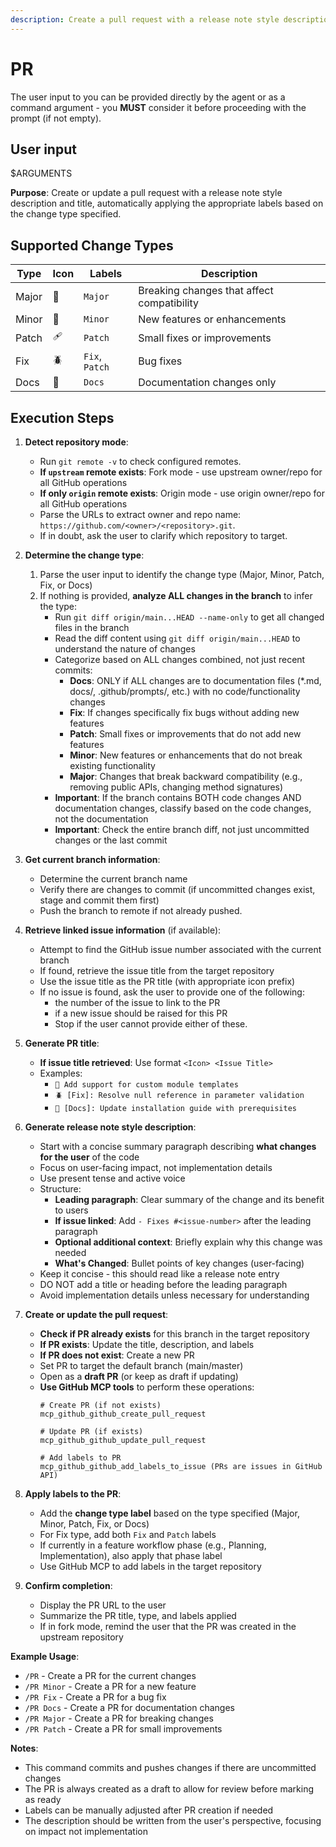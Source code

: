 ```yaml
---
description: Create a pull request with a release note style description, appropriate title, and labels based on the change type.
---
```


# PR

The user input to you can be provided directly by the agent or as a command argument - you **MUST** consider it before proceeding with the prompt (if not empty).

## User input

$ARGUMENTS

**Purpose**: Create or update a pull request with a release note style description and title, automatically applying the appropriate labels based on the change type specified.

## Supported Change Types

| Type | Icon | Labels | Description |
|------|------|--------|-------------|
| Major | 🌟 | `Major` | Breaking changes that affect compatibility |
| Minor | 🚀 | `Minor` | New features or enhancements |
| Patch | 🩹 | `Patch` | Small fixes or improvements |
| Fix | 🪲 | `Fix`, `Patch` | Bug fixes |
| Docs | 📖 | `Docs` | Documentation changes only |

## Execution Steps

1. **Detect repository mode**:
   - Run `git remote -v` to check configured remotes.
   - **If `upstream` remote exists**: Fork mode - use upstream owner/repo for all GitHub operations
   - **If only `origin` remote exists**: Origin mode - use origin owner/repo for all GitHub operations
   - Parse the URLs to extract owner and repo name: `https://github.com/<owner>/<repository>.git`.
   - If in doubt, ask the user to clarify which repository to target.

2. **Determine the change type**:
   1. Parse the user input to identify the change type (Major, Minor, Patch, Fix, or Docs)
   2. If nothing is provided, **analyze ALL changes in the branch** to infer the type:
      - Run `git diff origin/main...HEAD --name-only` to get all changed files in the branch
      - Read the diff content using `git diff origin/main...HEAD` to understand the nature of changes
      - Categorize based on ALL changes combined, not just recent commits:
        * **Docs**: ONLY if ALL changes are to documentation files (*.md, docs/, .github/prompts/, etc.) with no code/functionality changes
        * **Fix**: If changes specifically fix bugs without adding new features
        * **Patch**: Small fixes or improvements that do not add new features
        * **Minor**: New features or enhancements that do not break existing functionality
        * **Major**: Changes that break backward compatibility (e.g., removing public APIs, changing method signatures)
      - **Important**: If the branch contains BOTH code changes AND documentation changes, classify based on the code changes, not the documentation
      - **Important**: Check the entire branch diff, not just uncommitted changes or the last commit

3. **Get current branch information**:
   - Determine the current branch name
   - Verify there are changes to commit (if uncommitted changes exist, stage and commit them first)
   - Push the branch to remote if not already pushed.

4. **Retrieve linked issue information** (if available):
   - Attempt to find the GitHub issue number associated with the current branch
   - If found, retrieve the issue title from the target repository
   - Use the issue title as the PR title (with appropriate icon prefix)
   - If no issue is found, ask the user to provide one of the following:
     - the number of the issue to link to the PR
     - if a new issue should be raised for this PR
     - Stop if the user cannot provide either of these.

5. **Generate PR title**:
   - **If issue title retrieved**: Use format `<Icon> <Issue Title>`
   - Examples:
     - `🚀 Add support for custom module templates`
     - `🪲 [Fix]: Resolve null reference in parameter validation`
     - `📖 [Docs]: Update installation guide with prerequisites`

6. **Generate release note style description**:
   - Start with a concise summary paragraph describing **what changes for the user** of the code
   - Focus on user-facing impact, not implementation details
   - Use present tense and active voice
   - Structure:
     * **Leading paragraph**: Clear summary of the change and its benefit to users
     * **If issue linked**: Add `- Fixes #<issue-number>` after the leading paragraph
     * **Optional additional context**: Briefly explain why this change was needed
     * **What's Changed**: Bullet points of key changes (user-facing)
   - Keep it concise - this should read like a release note entry
   - DO NOT add a title or heading before the leading paragraph
   - Avoid implementation details unless necessary for understanding

7. **Create or update the pull request**:
   - **Check if PR already exists** for this branch in the target repository
   - **If PR exists**: Update the title, description, and labels
   - **If PR does not exist**: Create a new PR
   - Set PR to target the default branch (main/master)
   - Open as a **draft PR** (or keep as draft if updating)
   - **Use GitHub MCP tools** to perform these operations:
     ```
     # Create PR (if not exists)
     mcp_github_github_create_pull_request

     # Update PR (if exists)
     mcp_github_github_update_pull_request

     # Add labels to PR
     mcp_github_github_add_labels_to_issue (PRs are issues in GitHub API)
     ```

8. **Apply labels to the PR**:
   - Add the **change type label** based on the type specified (Major, Minor, Patch, Fix, or Docs)
   - For Fix type, add both `Fix` and `Patch` labels
   - If currently in a feature workflow phase (e.g., Planning, Implementation), also apply that phase label
   - Use GitHub MCP to add labels in the target repository

9. **Confirm completion**:
   - Display the PR URL to the user
   - Summarize the PR title, type, and labels applied
   - If in fork mode, remind the user that the PR was created in the upstream repository

**Example Usage**:
- `/PR` - Create a PR for the current changes
- `/PR Minor` - Create a PR for a new feature
- `/PR Fix` - Create a PR for a bug fix
- `/PR Docs` - Create a PR for documentation changes
- `/PR Major` - Create a PR for breaking changes
- `/PR Patch` - Create a PR for small improvements

**Notes**:
- This command commits and pushes changes if there are uncommitted changes
- The PR is always created as a draft to allow for review before marking as ready
- Labels can be manually adjusted after PR creation if needed
- The description should be written from the user's perspective, focusing on impact not implementation
